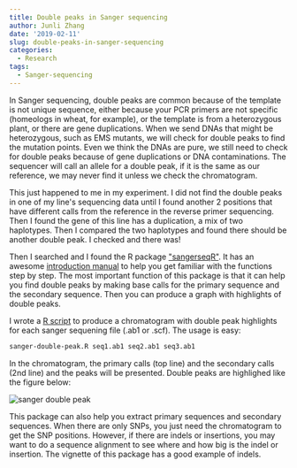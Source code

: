 ```yaml
---
title: Double peaks in Sanger sequencing
author: Junli Zhang
date: '2019-02-11'
slug: double-peaks-in-sanger-sequencing
categories:
  - Research
tags:
  - Sanger-sequencing
---
```


In Sanger sequencing, double peaks are common because of the template is not unique sequence, either because your PCR primers are not specific (homeologs in wheat, for example), or the template is from a heterozygous plant, or there are gene duplications. When we send DNAs that might be heterozygous, such as EMS mutants, we will check for double peaks to find the mutation points. Even we think the DNAs are pure, we still need to check for double peaks because of gene duplications or DNA contaminations. The sequencer will call an allele for a double peak, if it is the same as our reference, we may never find it unless we check the chromatogram.

This just happened to me in my experiment. I did not find the double peaks in one of my line's sequencing data until I found another 2 positions that have different calls from the reference in the reverse primer sequencing. Then I found the gene of this line has a duplication, a mix of two haplotypes. Then I compared the two haplotypes and found there should be another double peak. I checked and there was!

Then I searched and I found the R package ["sangerseqR"](http://bioconductor.org/packages/sangerseqR/). It has an awesome [introduction manual](https://www.bioconductor.org/packages/devel/bioc/vignettes/sangerseqR/inst/doc/sangerseq_walkthrough.pdf) to help you get familiar with the functions step by step. The most important function of this package is that it can help you find double peaks by making base calls for the primary sequence and the secondary sequence. Then you can produce a graph with highlights of double peaks.

I wrote a [R script](/files/sanger-double-peak.R) to produce a chromatogram with double peak highlights for each sanger sequening file (.ab1 or .scf). The usage is easy:

```sh
sanger-double-peak.R seq1.ab1 seq2.ab1 seq3.ab1
```

In the chromatogram, the primary calls (top line) and the secondary calls (2nd line) and the peaks will be presented. Double peaks are highlighed like the figure below:

![sanger double peak](/images/double-peak.png)

This package can also help you extract primary sequences and secondary sequences. When there are only SNPs, you just need the chromatogram to get the SNP positions. However, if there are indels or insertions, you may want to do a sequence alignment to see where and how big is the indel or insertion. The vignette of this package has a good example of indels.

